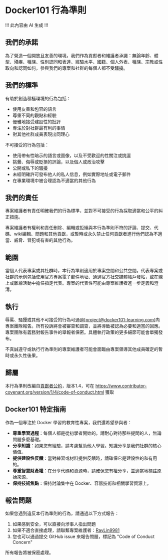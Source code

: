 # Docker101 行為準則
!!! 此內容由 AI 生成 !!!

## 我們的承諾

為了營造一個開放且友善的環境，我們作為貢獻者和維護者承諾：無論年齡、體型、殘疾、種族、性別認同和表達、經驗水平、國籍、個人外表、種族、宗教或性取向和認同如何，參與我們的專案和社群的每個人都不受騷擾。

## 我們的標準

有助於創造積極環境的行為包括：

* 使用友善和包容的語言
* 尊重不同的觀點和經驗
* 優雅地接受建設性的批評
* 專注於對社群最有利的事情
* 對其他社群成員表現出同理心

不可接受的行為包括：

* 使用帶有性暗示的語言或圖像，以及不受歡迎的性關注或挑逗
* 挑釁、侮辱或貶損的評論，以及個人或政治攻擊
* 公開或私下的騷擾
* 未經明確許可發布他人的私人信息，例如實際地址或電子郵件
* 在專業環境中被合理認為不適當的其他行為

## 我們的責任

專案維護者有責任明確我們的行為標準，並對不可接受的行為採取適當和公平的糾正措施。

專案維護者有權利和責任刪除、編輯或拒絕與本行為準則不符的評論、提交、代碼、wiki編輯、問題和其他貢獻，或暫時或永久禁止任何貢獻者進行他們認為不適當、威脅、冒犯或有害的其他行為。

## 範圍

當個人代表專案或其社群時，本行為準則適用於專案空間和公共空間。代表專案或社群的示例包括使用官方專案電子郵件地址、通過官方社交媒體帳戶發帖，或在線上或離線活動中擔任指定代表。專案的代表性可能由專案維護者進一步定義和澄清。

## 執行

辱罵、騷擾或其他不可接受的行為可通過[project@docker101-learning.com]向專案團隊報告。所有投訴將會被審查和調查，並將導致被認為必要和適當的回應。專案團隊有義務對報告事件的舉報者保密。具體執行政策的更多細節可能會單獨發布。

不真誠遵守或執行行為準則的專案維護者可能會面臨由專案領導其他成員確定的暫時或永久性後果。

## 歸屬

本行為準則改編自[貢獻者公約](https://www.contributor-covenant.org)，版本1.4，可在 https://www.contributor-covenant.org/version/1/4/code-of-conduct.html 獲取

## Docker101 特定指南

作為一個專注於 Docker 學習的教育性專案，我們還希望參與者：

* **尊重學習過程**：每個人都是從初學者開始的。請耐心對待那些提問的人，無論問題多麼基礎。
* **分享知識**：如果您有經驗，請考慮幫助他人學習。知識分享是我們社群的核心價值。
* **提供建設性反饋**：當對練習或材料提供反饋時，請確保它是建設性的和有用的。
* **尊重智慧財產權**：在分享代碼和資源時，請確保您有權分享，並適當地標註原始來源。
* **保持技術焦點**：保持討論集中在 Docker、容器技術和相關學習資源上。

## 報告問題

如果您遇到違反本行為準則的行為，請通過以下方式報告：

1. 如果感到安全，可以直接向涉事人指出問題
2. 如果不適合直接處理，請聯繫專案維護者：[RayLin9981](https://github.com/RayLin9981)
3. 您也可以通過提交 GitHub issue 來報告問題，標記為 "Code of Conduct Concern"

所有報告將被保密處理。
